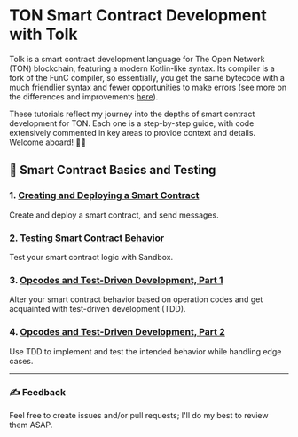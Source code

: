 # TON Smart Contract Development with Tolk

Tolk is a smart contract development language for The Open Network (TON) blockchain, featuring a modern Kotlin-like syntax. Its compiler is a fork of the FunC compiler, so essentially, you get the same bytecode with a much friendlier syntax and fewer opportunities to make errors (see more on the differences and improvements [here](https://docs.ton.org/v3/documentation/smart-contracts/tolk/tolk-vs-func/in-detail)).

These tutorials reflect my journey into the depths of smart contract development for TON. Each one is a step-by-step guide, with code extensively commented in key areas to provide context and details. Welcome aboard! 🏴‍☠️

## 👶 Smart Contract Basics and Testing

### 1. [Creating and Deploying a Smart Contract](1-creation-and-deployment/README.md)

Create and deploy a smart contract, and send messages.

### 2. [Testing Smart Contract Behavior](2-tests/README.md)

Test your smart contract logic with Sandbox.

### 3. [Opcodes and Test-Driven Development, Part 1](3-opcodes-and-tdd-1/README.md)

Alter your smart contract behavior based on operation codes and get acquainted with test-driven development (TDD).

### 4. [Opcodes and Test-Driven Development, Part 2](4-opcodes-and-tdd-2/README.md)

Use TDD to implement and test the intended behavior while handling edge cases.

---

### ✍️ Feedback

Feel free to create issues and/or pull requests; I'll do my best to review them ASAP.

